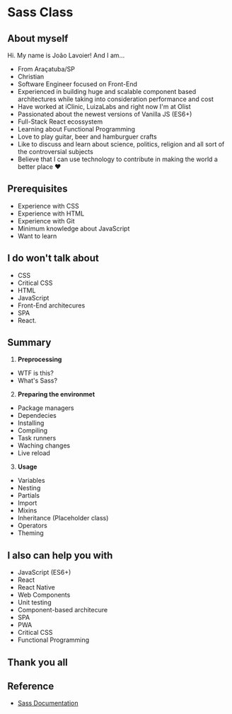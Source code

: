 # Sass Class

## About myself
Hi. My name is João Lavoier! And I am...

- From Araçatuba/SP
- Christian
- Software Engineer focused on Front-End
- Experienced in building huge and scalable component based architectures while taking into consideration performance and cost
- Have worked at iClinic, LuizaLabs and right now I'm at Olist
- Passionated about the newest versions of Vanilla JS (ES6+)
- Full-Stack React ecossystem
- Learning about Functional Programming
- Love to play guitar, beer and hamburguer crafts
- Like to discuss and learn about science, politics, religion and all sort of the controversial subjects
- Believe that I can use technology to contribute in making the world a better place :heart:

## Prerequisites 
- Experience with CSS
- Experience with HTML
- Experience with Git
- Minimum knowledge about JavaScript
- Want to learn

## I do won't talk about
- CSS
- Critical CSS
- HTML
- JavaScript
- Front-End architecures 
- SPA
- React.

## Summary
1. **Preprocessing**
  - WTF is this?
  - What's Sass?

2. **Preparing the environmet**
  - Package managers
  - Dependecies
  - Installing
  - Compiling
  - Task runners
  - Waching changes
  - Live reload

3. **Usage**
  - Variables
  - Nesting
  - Partials
  - Import
  - Mixins
  - Inheritance (Placeholder class)
  - Operators
  - Theming

## I also can help you with
- JavaScript (ES6+)
- React
- React Native
- Web Components
- Unit testing
- Component-based architecure
- SPA
- PWA
- Critical CSS
- Functional Programming

## Thank you all

## Reference 
- [Sass Documentation](https://sass-lang.com/documentation/file.SASS_REFERENCE.html)
